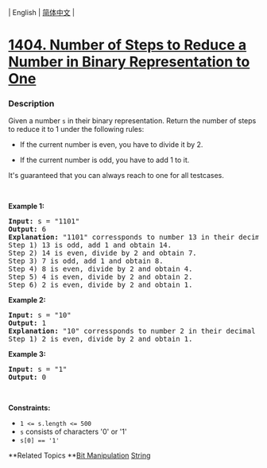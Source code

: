 | English | [简体中文](README.md) |

# [1404. Number of Steps to Reduce a Number in Binary Representation to One](https://leetcode-cn.com/problems/number-of-steps-to-reduce-a-number-in-binary-representation-to-one)
 ### Description
<p>Given a number&nbsp;<code>s</code> in their binary representation. Return the number of steps to reduce it to 1 under the following rules:</p>

<ul>
	<li>
	<p>If the current number is even, you have to divide it by 2.</p>
	</li>
	<li>
	<p>If the current number is odd, you have to add 1 to it.</p>
	</li>
</ul>

<p>It&#39;s guaranteed that you can always reach to one for all testcases.</p>

<p>&nbsp;</p>
<p><strong>Example 1:</strong></p>

<pre>
<strong>Input:</strong> s = &quot;1101&quot;
<strong>Output:</strong> 6
<strong>Explanation:</strong> &quot;1101&quot; corressponds to number 13 in their decimal representation.
Step 1) 13 is odd, add 1 and obtain 14.&nbsp;
Step 2) 14 is even, divide by 2 and obtain 7.
Step 3) 7 is odd, add 1 and obtain 8.
Step 4) 8 is even, divide by 2 and obtain 4.&nbsp; 
Step 5) 4 is even, divide by 2 and obtain 2.&nbsp;
Step 6) 2 is even, divide by 2 and obtain 1.&nbsp; 
</pre>

<p><strong>Example 2:</strong></p>

<pre>
<strong>Input:</strong> s = &quot;10&quot;
<strong>Output:</strong> 1
<strong>Explanation:</strong> &quot;10&quot; corressponds to number 2 in their decimal representation.
Step 1) 2 is even, divide by 2 and obtain 1.&nbsp; 
</pre>

<p><strong>Example 3:</strong></p>

<pre>
<strong>Input:</strong> s = &quot;1&quot;
<strong>Output:</strong> 0
</pre>

<p>&nbsp;</p>
<p><strong>Constraints:</strong></p>

<ul>
	<li><code>1 &lt;= s.length&nbsp;&lt;= 500</code></li>
	<li><code>s</code> consists of characters &#39;0&#39; or &#39;1&#39;</li>
	<li><code>s[0] == &#39;1&#39;</code></li>
</ul>

**Related Topics	**[Bit Manipulation](https://leetcode-cn.com/tag/bit-manipulation) [String](https://leetcode-cn.com/tag/string) 